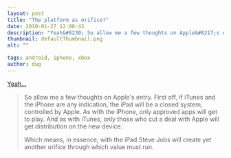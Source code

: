 ```yaml
---
layout: post
title: "The platform as orifice?"
date: 2010-01-27 12:00:43
description: "Yeah&#8230; So allow me a few thoughts on Apple&#8217;s entry. First off, if iTunes and the iPhone are any indication, the iPad will be a closed system, controlled by Apple. As with the iPhone, only approved apps will get to&#8230;"
thumbnail: defaultThumbnail.png
alt: ""

tags: android, iphone, xbox
author: dug
---
```


<p><a href="http://battellemedia.com/archives/005104.php?utm_source=feedburner&amp;utm_medium=feed&amp;utm_campaign=Feed%3A+JohnBattellesSearchblog+%28John+Battelle%27s+Searchblog%29&amp;utm_content=Bloglines">Yeah...</a></p>

<blockquote><p>So allow me a few thoughts on Apple's entry. First off, if iTunes and the iPhone are any indication, the iPad will be a closed system, controlled by Apple. As with the iPhone, only approved apps will get to play. And as with iTunes, only those who cut a deal with Apple will get distribution on the new device.</p>

<p>Which means, in essence, with the iPad Steve Jobs will create yet another orifice through which value must run.</p></blockquote>
